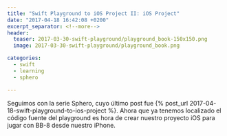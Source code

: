 ```yaml
---
title: "Swift Playground to iOS Project II: iOS Project"
date: "2017-04-18 16:42:08 +0200"
excerpt_separator: <!--more-->
header:
  teaser: 2017-03-30-swift-playground/playground_book-150x150.png
  image: 2017-03-30-swift-playground/playground_book.png

categories:
  - swift
  - learning
  - sphero

---
```


Seguimos con la serie Sphero, cuyo último post fue {% post_url 2017-04-18-swift-playground-to-ios-project %}. Ahora que ya tenemos localizado el código fuente del playground es hora de crear nuestro proyecto iOS para jugar con BB-8 desde nuestro iPhone.

<!--more-->
